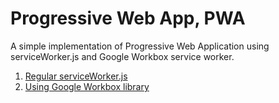 # Progressive Web App, PWA
A simple implementation of Progressive Web Application using serviceWorker.js and Google Workbox service worker.

1. [Regular serviceWorker.js](https://github.com/BabakSamani/PWA/tree/master/Regular%20ServiceWorker)
2. [Using Google Workbox library](https://github.com/BabakSamani/PWA/tree/master/Google%20Workbox)
